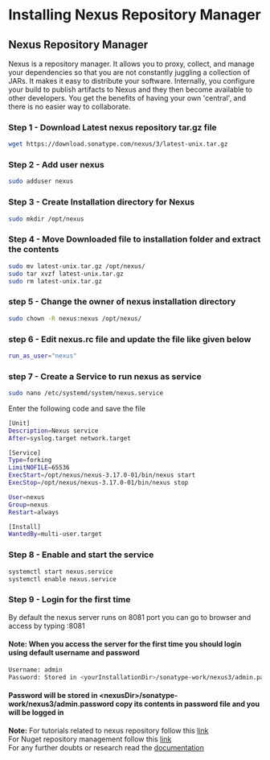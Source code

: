 # Installing Nexus Repository Manager

## Nexus Repository Manager
Nexus is a repository manager. It allows you to proxy, collect, and manage your dependencies so that you are not constantly juggling a collection of JARs. It makes it easy to distribute your software. Internally, you configure your build to publish artifacts to Nexus and they then become available to other developers. You get the benefits of having your own 'central', and there is no easier way to collaborate.

### Step 1 - Download Latest nexus repository tar.gz file
```bash 
wget https://download.sonatype.com/nexus/3/latest-unix.tar.gz
```
### Step 2 - Add user nexus
```bash
sudo adduser nexus
```
### Step 3 - Create Installation directory for Nexus
```bash
sudo mkdir /opt/nexus
```

### Step 4 - Move Downloaded file to installation folder and extract the contents
```bash
sudo mv latest-unix.tar.gz /opt/nexus/
sudo tar xvzf latest-unix.tar.gz
sudo rm latest-unix.tar.gz
```
### step 5 - Change the owner of nexus installation directory
```bash
sudo chown -R nexus:nexus /opt/nexus/
```

### step 6 - Edit nexus.rc file and update the file like given below
```bash
run_as_user="nexus"
```

### step 7 - Create a Service to run nexus as service
```bash
sudo nano /etc/systemd/system/nexus.service
```
Enter the following code and save the file
```bash
[Unit]
Description=Nexus service
After=syslog.target network.target

[Service]
Type=forking
LimitNOFILE=65536
ExecStart=/opt/nexus/nexus-3.17.0-01/bin/nexus start
ExecStop=/opt/nexus/nexus-3.17.0-01/bin/nexus stop

User=nexus
Group=nexus
Restart=always

[Install]
WantedBy=multi-user.target
```
### Step 8 - Enable and start the service
```bash
systemctl start nexus.service
systemctl enable nexus.service
```

### Step 9 - Login for the first time
By default the nexus server runs on 8081 port you can go to browser and access by typing <NexusServerIP>:8081

#### Note: When you access the server for the first time you should login using default username and password 
```bash
Username: admin
Password: Stored in <yourInstallationDir>/sonatype-work/nexus3/admin.password
```
#### Password will be stored in \<nexusDir>/sonatype-work/nexus3/admin.password copy its contents in password file and you will be logged in

**Note:** For tutorials related to nexus repository follow this [link](https://help.sonatype.com/learning/repository-manager-3/first-time-installation-and-setup)<br/>
For Nuget repository management follow this [link](https://help.sonatype.com/repomanager3/formats/nuget-repositories)<br/>
For any further doubts or research read the [documentation](https://help.sonatype.com/repomanager3)<br/>
